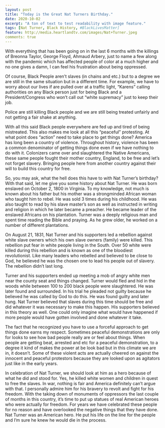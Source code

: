 ```yaml
---
layout: post
title: "Today is the Great Nat Turners Birthday."
date: 2020-10-02
excerpt: "A ton of text to test readability with image feature."
tags: [Nat Turner, Black History, #BlackLivesMatter]
feature: http://media.heartlandtv.com/images/Nat+Turner.jpeg
comments: true
---
```


With everything that has been going on in the last 6 months with the killings of Breonna Taylor, George Floyd, Ahmaud Arbery, just to name a few along with the pandemic which has affected people of color at a much higher and no one gives a damn, I can feel his frustration about being oppressed.  

Of course, Black People aren’t slaves (in chains and etc.) but to a degree we are still in the same situation but in a different time. For example, we have to worry about our lives if are pulled over at a traffic light, “Karens” calling authorities on any Black person just for being Black and a President/Congress who won’t call out “white supremacy” just to keep their job.  

Police are still killing Black people and we are still being treated unfairly and not getting a fair shake at anything.  

With all this said Black people everywhere are fed up and tired of being mistreated.  This also makes me look at all this “peaceful” protesting.  At what point does “action” need to take place to get things done? America has long been a country of violence.  Throughout history, violence has been a common denominator of getting things done even if we have nothing to do with it.  Colonizers came over and slaughtered the Native Americans, these same people fought their mother country, England, to be free and let’s not forget slavery. Bringing people here from another country against their will to build this country for free.  

So, you may ask, what the hell does this have to with Nat Turner’s birthday?  With that said, let me give you some history about Nat Turner. He was born enslaved on October 2, 1800 in Virginia. To my knowledge, not much is known about his father but his mother was a strongminded African woman who taught him to rebel.  He was sold 3 times during his childhood.  He was also taught to read by his slave master’s son as well as instructed in writing and religion in which he later became a preacher.  He became leader of the enslaved Africans on his plantation.  Turner was a deeply religious man and spent time reading the Bible and praying. As he grew older, he worked on a number of different plantations.

 On August 21, 1831, Nat Turner and his supporters led a rebellion against white slave owners which his own slave owners (family) were killed.  This rebellion put fear in white people living in the South. Over 50 white were killed during this rebellion and is known as one of the bloodiest revolutionist.  Like many leaders who rebelled and believed to be close to God, he believed he was the chosen one to lead his people out of slavery.  The rebellion didn’t last long.  

 Turner and his supporters ended up meeting a mob of angry white men near the county seat and things changed.  Turner would fled and hid in the woods while between 100 to 200 black people were slaughtered.  He was later found and surrounded.  In his trial he pleaded not guilty because he believed he was called by God to do this.   He was found guilty and later hung. Nat Turner believed that slaves during this time should be free and did whatever it was necessary to make this happen.  His supporters believed in this theory as well. One could only imagine what would have happened if more people would have gotten involved and done whatever it take. 

 The fact that he recognized you have to use a forceful approach to get things done earns my respect. Sometimes peaceful demonstrations are only for looks to see how bad people really are or feel about things.  When people are getting beat, arrested and etc for a peaceful demonstration, to a degree it kind of makes the power at be look bad but in this climate we are in, it doesn’t.  Some of these violent acts are actually cheered on against the innocent and peaceful protestors because they are looked upon as agitators just like in the early years.  

In celebration of Nat Turner, we should look at him as a hero because of what he did and stood for. Yes, he killed white women and children in quest to free the slaves. In war, nothing is fair and America definitely can’t argue with that.  I personally admire him for his bravery to revolt and fight for his freedom. With the taking down of monuments of oppressors the last couple of months in this country, it’s time to put up statues of real American heroes who were actually for freedom.  For years we have celebrated these people for no reason and have overlooked the negative things that they have done. Nat Turner was an American hero.  He put his life on the line for the people and I’m sure he knew he would die in the process.  
